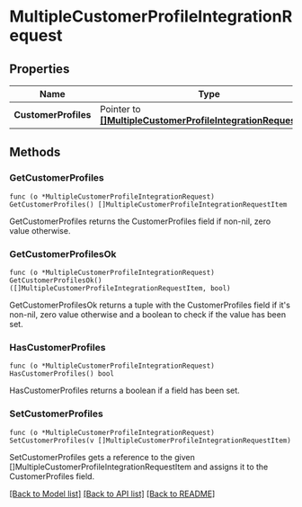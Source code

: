 # MultipleCustomerProfileIntegrationRequest

## Properties

Name | Type | Description | Notes
------------ | ------------- | ------------- | -------------
**CustomerProfiles** | Pointer to [**[]MultipleCustomerProfileIntegrationRequestItem**](MultipleCustomerProfileIntegrationRequestItem.md) |  | [optional] 

## Methods

### GetCustomerProfiles

`func (o *MultipleCustomerProfileIntegrationRequest) GetCustomerProfiles() []MultipleCustomerProfileIntegrationRequestItem`

GetCustomerProfiles returns the CustomerProfiles field if non-nil, zero value otherwise.

### GetCustomerProfilesOk

`func (o *MultipleCustomerProfileIntegrationRequest) GetCustomerProfilesOk() ([]MultipleCustomerProfileIntegrationRequestItem, bool)`

GetCustomerProfilesOk returns a tuple with the CustomerProfiles field if it's non-nil, zero value otherwise
and a boolean to check if the value has been set.

### HasCustomerProfiles

`func (o *MultipleCustomerProfileIntegrationRequest) HasCustomerProfiles() bool`

HasCustomerProfiles returns a boolean if a field has been set.

### SetCustomerProfiles

`func (o *MultipleCustomerProfileIntegrationRequest) SetCustomerProfiles(v []MultipleCustomerProfileIntegrationRequestItem)`

SetCustomerProfiles gets a reference to the given []MultipleCustomerProfileIntegrationRequestItem and assigns it to the CustomerProfiles field.


[[Back to Model list]](../README.md#documentation-for-models) [[Back to API list]](../README.md#documentation-for-api-endpoints) [[Back to README]](../README.md)



